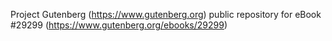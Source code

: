 Project Gutenberg (https://www.gutenberg.org) public repository for eBook #29299 (https://www.gutenberg.org/ebooks/29299)
